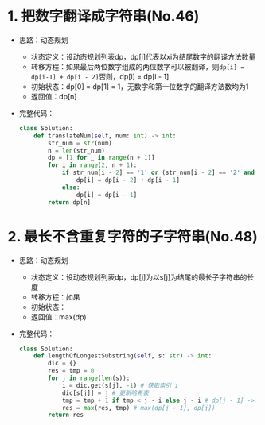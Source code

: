 # 1. 把数字翻译成字符串(No.46)

- 思路：动态规划

    - 状态定义：设动态规划列表dp，dp[i]代表以xi为结尾数字的翻译方法数量
    - 转移方程：如果最后两位数字组成的两位数字可以被翻译，则`dp[i] = dp[i-1] + dp[i - 2]`否则，dp[i] = dp[i - 1]
    - 初始状态：dp[0] = dp[1] = 1，无数字和第一位数字的翻译方法数均为1
    - 返回值：dp[n]

- 完整代码：

    ```python
    class Solution:
        def translateNum(self, num: int) -> int:
            str_num = str(num)
            n = len(str_num)
            dp = [1 for _ in range(n + 1)] 
            for i in range(2, n + 1):
                if str_num[i - 2] == '1' or (str_num[i - 2] == '2' and str_num[i - 1] < '6'):
                    dp[i] = dp[i - 2] + dp[i - 1]
                else:
                    dp[i] = dp[i - 1]
            return dp[n]
    ```

# 2. 最长不含重复字符的子字符串(No.48)

- 思路：动态规划

    - 状态定义：设动态规划列表dp，dp[j]为以s[j]为结尾的最长子字符串的长度
    - 转移方程：如果
    -  初始状态：
    - 返回值：max(dp)

- 完整代码：

    ```python
    class Solution:
        def lengthOfLongestSubstring(self, s: str) -> int:
            dic = {}
            res = tmp = 0
            for j in range(len(s)):
                i = dic.get(s[j], -1) # 获取索引 i
                dic[s[j]] = j # 更新哈希表
                tmp = tmp + 1 if tmp < j - i else j - i # dp[j - 1] -> dp[j]
                res = max(res, tmp) # max(dp[j - 1], dp[j])
            return res
    ```